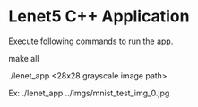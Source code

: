 # Lenet5 C++ Application

Execute following commands to run the app.

make all

./lenet_app <28x28 grayscale image path>

Ex: ./lenet_app ../imgs/mnist_test_img_0.jpg

